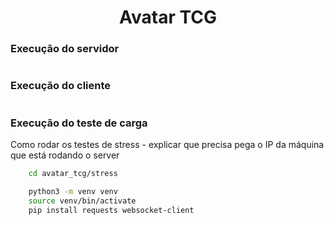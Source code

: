 <h1 align="center">Avatar TCG</h1>

### Execução do servidor 
```bash

```

### Execução do cliente
```bash

```

### Execução do teste de carga
Como rodar os testes de stress - explicar que precisa pega o IP da máquina que está rodando o server
```bash
    cd avatar_tcg/stress
```

```bash
    python3 -m venv venv
    source venv/bin/activate
    pip install requests websocket-client
```

